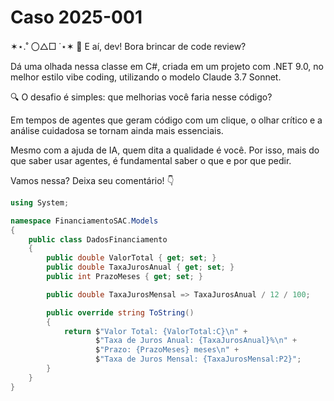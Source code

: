 # Caso 2025-001

✶⋆.˚ 〇△□ ˙⋆✶
🚀 E aí, dev! Bora brincar de code review?

Dá uma olhada nessa classe em C#, criada em um projeto com .NET 9.0, no melhor estilo vibe coding, utilizando o modelo Claude 3.7 Sonnet.

🔍 O desafio é simples: que melhorias você faria nesse código?

Em tempos de agentes que geram código com um clique, o olhar crítico e a análise cuidadosa se tornam ainda mais essenciais.

Mesmo com a ajuda de IA, quem dita a qualidade é você. Por isso, mais do que saber usar agentes, é fundamental saber o que e por que pedir.

Vamos nessa? Deixa seu comentário! 👇

```c#
using System;

namespace FinanciamentoSAC.Models
{
    public class DadosFinanciamento
    {
        public double ValorTotal { get; set; }
        public double TaxaJurosAnual { get; set; }
        public int PrazoMeses { get; set; }

        public double TaxaJurosMensal => TaxaJurosAnual / 12 / 100;

        public override string ToString()
        {
            return $"Valor Total: {ValorTotal:C}\n" +
                   $"Taxa de Juros Anual: {TaxaJurosAnual}%\n" +
                   $"Prazo: {PrazoMeses} meses\n" +
                   $"Taxa de Juros Mensal: {TaxaJurosMensal:P2}";
        }
    }
}
```